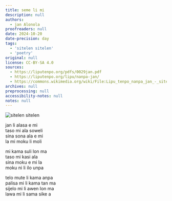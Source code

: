 ```yaml
---
title: seme li mi
description: null
authors:
  - jan Alonola
proofreaders: null
date: 2024-10-20
date-precision: day
tags:
  - 'sitelen sitelen'
  - 'poetry'
original: null
license: CC-BY-SA 4.0
sources:
  - https://liputenpo.org/pdfs/0029jan.pdf
  - https://liputenpo.org/lipu/nanpa-jan/
  - https://commons.wikimedia.org/wiki/File:Lipu_tenpo_nanpa_jan_-_sitelen_sitelen.png
archives: null
preprocessing: null
accessibility-notes: null
notes: null
---
```


![sitelen sitelen](https://upload.wikimedia.org/wikipedia/commons/2/22/Lipu_tenpo_nanpa_jan_-_sitelen_sitelen.png)

jan li alasa e mi  
taso mi ala soweli  
sina sona ala e mi  
la mi moku li moli

mi kama suli lon ma  
taso mi kasi ala  
sina moku e mi la  
moku ni li ilo unpa

telo mute li kama anpa  
palisa mi li kama tan ma  
sijelo mi li awen lon ma  
lawa mi li sama sike a